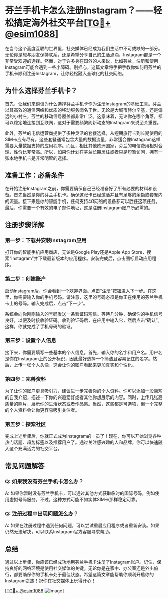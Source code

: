 # 芬兰手机卡怎么注册Instagram？——轻松搞定海外社交平台[[TG💪+ @esim1088](https://t.me/s/esim1088)]

在当今这个高度互联的世界里，社交媒体已经成为我们生活中不可或缺的一部分。无论你是想与朋友保持联系，还是希望分享自己的生活点滴，Instagram都是一个非常受欢迎的选择。然而，对于许多身在国外的人来说，比如芬兰，注册和使用Instagram可能会遇到一些小障碍。别担心，这篇文章将手把手教你如何用芬兰的手机卡顺利注册Instagram，让你轻松融入全球化的社交网络。

## 为什么选择芬兰手机卡？

首先，让我们来谈谈为什么选择芬兰手机卡作为注册Instagram的基础工具。芬兰以其高效的通信网络和优质的移动服务闻名于世。无论是大城市赫尔辛基，还是偏远的小村庄，芬兰的移动信号覆盖都非常广泛。这意味着，无论你在哪个角落，都可以稳定地连接到互联网，这对于需要频繁刷新动态的Instagram来说至关重要。

此外，芬兰的电信运营商提供了多种灵活的套餐选择，从短期旅行卡到长期使用的SIM卡应有尽有。这些套餐通常包含大量的数据流量，非常适合像Instagram这样需要大量数据支持的应用程序。而且，相比其他欧洲国家，芬兰的电信费用相对合理，性价比非常高。所以，如果你计划在芬兰长期居住或者只是短暂访问，拥有一张本地手机卡是非常明智的选择。

## 准备工作：必备条件

在开始注册Instagram之前，你需要确保自己已经准备好了所有必要的材料和设备。首先当然是你的芬兰手机卡。确保这张卡已经激活并且有足够的余额或套餐内的流量。接下来是你的智能手机，任何支持4G网络的设备都可以胜任这项任务。最后，你需要一个有效的电子邮件地址，这是注册Instagram账户所必需的。

## 注册步骤详解

### 第一步：下载并安装Instagram应用

打开你的智能手机应用商店，无论是Google Play还是Apple App Store，搜索“Instagram”并下载最新版本的应用程序。安装完成后，点击图标启动应用程序。

### 第二步：创建账户

启动Instagram后，你会看到一个欢迎界面。点击“注册”按钮进入下一步。在这里，你需要输入你的手机号码。请注意，这里的号码必须是你正在使用的芬兰手机卡上的号码。输入完成后，点击“下一步”。

系统会向你刚刚输入的号码发送一条验证码短信。等待几分钟，确保你的手机信号良好，以便及时接收验证码。收到验证码后，在应用中输入它，然后点击“确认”。这样，你就完成了手机号码的验证。

### 第三步：设置个人信息

接下来，你需要填写一些基本的个人信息。首先，输入你的名字和用户名。用户名是你在Instagram上的公开标识，因此最好选择一个简洁且容易记住的名字。然后，上传一张个人头像，这会让你的账户看起来更加真实和个性化。

### 第四步：完善资料

为了让你的账户更具吸引力，建议进一步完善你的个人资料。你可以添加一段简短的自我介绍，描述一下你的兴趣爱好或者其他你想展示的内容。同时，上传几张高质量的照片，展示你的生活状态或者作品集。当然，这些都是可选项，但一个完整的个人资料会让你更容易吸引关注者。

### 第五步：探索社区

完成上述步骤后，你就正式成为Instagram的一员了！现在，你可以开始浏览各种热门话题、趋势标签以及推荐用户了。通过关注感兴趣的人和品牌，你可以快速融入这个充满活力的社交平台。

## 常见问题解答

### Q: 如果我没有芬兰手机卡怎么办？
A: 如果你暂时没有芬兰手机卡，可以通过其他方式获取临时的国际号码，例如使用虚拟号码服务。不过，这种方式可能不如实体SIM卡那样稳定可靠。

### Q: 注册过程中出现问题怎么办？
A: 如果在注册过程中遇到任何问题，可以尝试重启应用程序或者重新安装。如果仍然无法解决，可以联系Instagram官方客服寻求帮助。

## 总结

通过以上步骤，你应该已经成功地用芬兰手机卡注册了Instagram账户。记住，保持良好的网络环境是使用社交媒体的关键。无论你是在家中、办公室还是外出旅行，都要确保你的手机卡处于最佳状态。希望这篇文章能帮助你顺利开启你的Instagram之旅！祝你在社交媒体上玩得开心！

[[TG💪+ @esim1088](https://t.me/s/esim1088) ![Image](https://i.postimg.cc/4NQfJmqS/Snipaste-2025-05-13-00-14-12.png)]